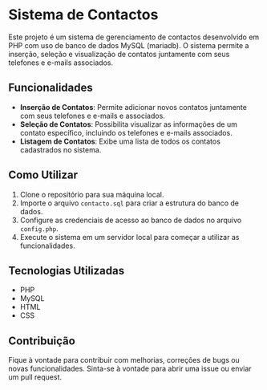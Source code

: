 # Sistema de Contactos

Este projeto é um sistema de gerenciamento de contactos desenvolvido em PHP com uso de banco de dados MySQL (mariadb). O sistema permite a inserção, seleção e visualização de contatos juntamente com seus telefones e e-mails associados.

## Funcionalidades

- **Inserção de Contatos**: Permite adicionar novos contatos juntamente com seus telefones e e-mails e associados.
- **Seleção de Contatos**: Possibilita visualizar as informações de um contato específico, incluindo os telefones e e-mails associados.
- **Listagem de Contatos**: Exibe uma lista de todos os contatos cadastrados no sistema.

## Como Utilizar

1. Clone o repositório para sua máquina local.
2. Importe o arquivo `contacto.sql` para criar a estrutura do banco de dados.
3. Configure as credenciais de acesso ao banco de dados no arquivo `config.php`.
4. Execute o sistema em um servidor local para começar a utilizar as funcionalidades.

## Tecnologias Utilizadas

- PHP
- MySQL
- HTML
- CSS

## Contribuição

Fique à vontade para contribuir com melhorias, correções de bugs ou novas funcionalidades. Sinta-se à vontade para abrir uma issue ou enviar um pull request.
